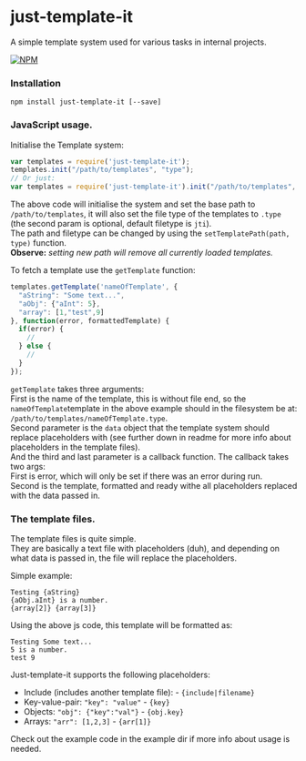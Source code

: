 just-template-it
=====================
A simple template system used for various tasks in internal projects.  

[![NPM](https://nodei.co/npm/just-template-it.png?downloads=true&stars=true)](https://nodei.co/npm/just-template-it/)
 

### Installation
`npm install just-template-it [--save]`


### JavaScript usage.

Initialise the Template system:

```javascript
var templates = require('just-template-it');
templates.init("/path/to/templates", "type");
// Or just:
var templates = require('just-template-it').init("/path/to/templates", "type");
```

The above code will initialise the system and set the base path to `/path/to/templates`, it will also set the file type of the templates to `.type` (the second param is optional, default filetype is `jti`).  
The path and filetype can be changed by using the `setTemplatePath(path, type)` function.  
**Observe:** *setting new path will remove all currently loaded templates.*

To fetch a template use the `getTemplate` function:

```javascript
templates.getTemplate('nameOfTemplate', {
  "aString": "Some text...",
  "aObj": {"aInt": 5},
  "array": [1,"test",9]
}, function(error, formattedTemplate) {
  if(error) {
    //
  } else {
    //
  }
});
```

`getTemplate` takes three arguments:  
First is the name of the template, this is without file end, so the `nameOfTemplate`template in the above example should in the filesystem be at:  `/path/to/templates/nameOfTemplate.type`.  
Second parameter is the `data` object that the template system should replace placeholders with (see further down in readme for more info about placeholders in the template files).  
And the third and last parameter is a callback function. The callback takes two args:  
First is error, which will only be set if there was an error during run.  
Second is the template, formatted and ready withe all placeholders replaced with the data passed in.

### The template files.
The template files is quite simple.  
They are basically a text file with placeholders (duh), and depending on what data is passed in, the file will replace the placeholders.  

Simple example:
```
Testing {aString}
{aObj.aInt} is a number.
{array[2]} {array[3]}
```
Using the above js code, this template will be formatted as:
```
Testing Some text...
5 is a number.
test 9
```

Just-template-it supports the following placeholders:  

  * Include (includes another template file): - `{include|filename}`
  * Key-value-pair: `"key": "value"` - `{key}`
  * Objects: `"obj": {"key":"val"}` - `{obj.key}`
  * Arrays: `"arr": [1,2,3]` - `{arr[1]}`


Check out the example code in the example dir if more info about usage is needed.
